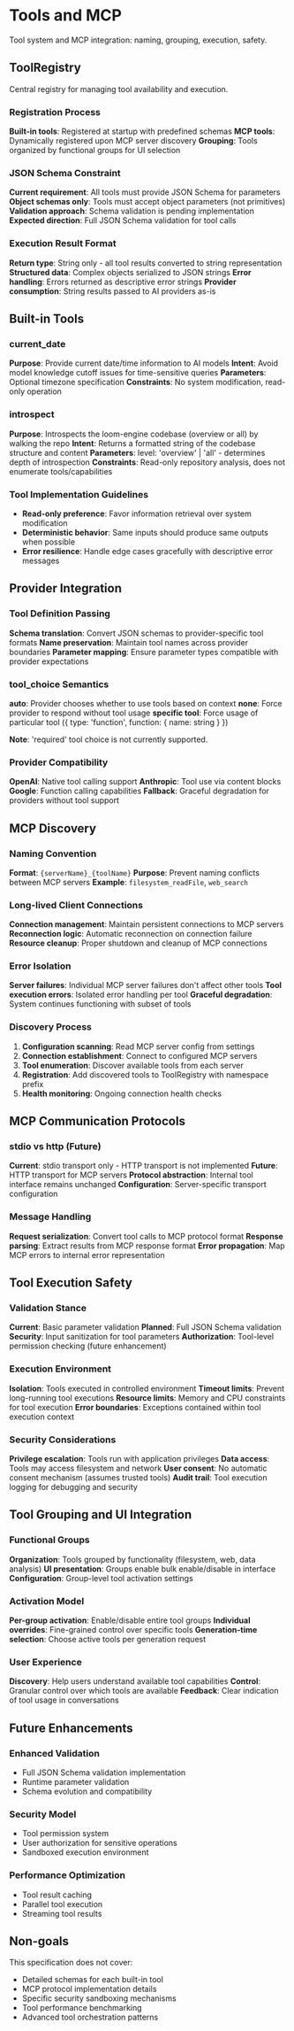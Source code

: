 # Tools and MCP

Tool system and MCP integration: naming, grouping, execution, safety.

## ToolRegistry

Central registry for managing tool availability and execution.

### Registration Process
**Built-in tools**: Registered at startup with predefined schemas
**MCP tools**: Dynamically registered upon MCP server discovery
**Grouping**: Tools organized by functional groups for UI selection

### JSON Schema Constraint
**Current requirement**: All tools must provide JSON Schema for parameters
**Object schemas only**: Tools must accept object parameters (not primitives)
**Validation approach**: Schema validation is pending implementation
**Expected direction**: Full JSON Schema validation for tool calls

### Execution Result Format
**Return type**: String only - all tool results converted to string representation
**Structured data**: Complex objects serialized to JSON strings
**Error handling**: Errors returned as descriptive error strings
**Provider consumption**: String results passed to AI providers as-is

## Built-in Tools

### current_date
**Purpose**: Provide current date/time information to AI models
**Intent**: Avoid model knowledge cutoff issues for time-sensitive queries
**Parameters**: Optional timezone specification
**Constraints**: No system modification, read-only operation

### introspect
**Purpose**: Introspects the loom-engine codebase (overview or all) by walking the repo
**Intent**: Returns a formatted string of the codebase structure and content
**Parameters**: level: 'overview' | 'all' - determines depth of introspection
**Constraints**: Read-only repository analysis, does not enumerate tools/capabilities

### Tool Implementation Guidelines
- **Read-only preference**: Favor information retrieval over system modification
- **Deterministic behavior**: Same inputs should produce same outputs when possible
- **Error resilience**: Handle edge cases gracefully with descriptive error messages

## Provider Integration

### Tool Definition Passing
**Schema translation**: Convert JSON schemas to provider-specific tool formats
**Name preservation**: Maintain tool names across provider boundaries
**Parameter mapping**: Ensure parameter types compatible with provider expectations

### tool_choice Semantics
**auto**: Provider chooses whether to use tools based on context
**none**: Force provider to respond without tool usage
**specific tool**: Force usage of particular tool ({ type: 'function', function: { name: string } })

**Note**: 'required' tool choice is not currently supported.

### Provider Compatibility
**OpenAI**: Native tool calling support
**Anthropic**: Tool use via content blocks
**Google**: Function calling capabilities
**Fallback**: Graceful degradation for providers without tool support

## MCP Discovery

### Naming Convention
**Format**: `{serverName}_{toolName}`
**Purpose**: Prevent naming conflicts between MCP servers
**Example**: `filesystem_readFile`, `web_search`

### Long-lived Client Connections
**Connection management**: Maintain persistent connections to MCP servers
**Reconnection logic**: Automatic reconnection on connection failure
**Resource cleanup**: Proper shutdown and cleanup of MCP connections

### Error Isolation
**Server failures**: Individual MCP server failures don't affect other tools
**Tool execution errors**: Isolated error handling per tool
**Graceful degradation**: System continues functioning with subset of tools

### Discovery Process
1. **Configuration scanning**: Read MCP server config from settings
2. **Connection establishment**: Connect to configured MCP servers
3. **Tool enumeration**: Discover available tools from each server
4. **Registration**: Add discovered tools to ToolRegistry with namespace prefix
5. **Health monitoring**: Ongoing connection health checks

## MCP Communication Protocols

### stdio vs http (Future)
**Current**: stdio transport only - HTTP transport is not implemented
**Future**: HTTP transport for MCP servers
**Protocol abstraction**: Internal tool interface remains unchanged
**Configuration**: Server-specific transport configuration

### Message Handling
**Request serialization**: Convert tool calls to MCP protocol format
**Response parsing**: Extract results from MCP response format
**Error propagation**: Map MCP errors to internal error representation

## Tool Execution Safety

### Validation Stance
**Current**: Basic parameter validation
**Planned**: Full JSON Schema validation
**Security**: Input sanitization for tool parameters
**Authorization**: Tool-level permission checking (future enhancement)

### Execution Environment
**Isolation**: Tools executed in controlled environment
**Timeout limits**: Prevent long-running tool executions
**Resource limits**: Memory and CPU constraints for tool execution
**Error boundaries**: Exceptions contained within tool execution context

### Security Considerations
**Privilege escalation**: Tools run with application privileges
**Data access**: Tools may access filesystem and network
**User consent**: No automatic consent mechanism (assumes trusted tools)
**Audit trail**: Tool execution logging for debugging and security

## Tool Grouping and UI Integration

### Functional Groups
**Organization**: Tools grouped by functionality (filesystem, web, data analysis)
**UI presentation**: Groups enable bulk enable/disable in interface
**Configuration**: Group-level tool activation settings

### Activation Model
**Per-group activation**: Enable/disable entire tool groups
**Individual overrides**: Fine-grained control over specific tools
**Generation-time selection**: Choose active tools per generation request

### User Experience
**Discovery**: Help users understand available tool capabilities
**Control**: Granular control over which tools are available
**Feedback**: Clear indication of tool usage in conversations

## Future Enhancements

### Enhanced Validation
- Full JSON Schema validation implementation
- Runtime parameter validation
- Schema evolution and compatibility

### Security Model
- Tool permission system
- User authorization for sensitive operations
- Sandboxed execution environment

### Performance Optimization
- Tool result caching
- Parallel tool execution
- Streaming tool results

## Non-goals

This specification does not cover:
- Detailed schemas for each built-in tool
- MCP protocol implementation details
- Specific security sandboxing mechanisms
- Tool performance benchmarking
- Advanced tool orchestration patterns